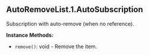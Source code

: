 ## AutoRemoveList.1.AutoSubscription

Subscription with auto-remove (when no reference).


**Instance Methods:**
- `remove()`: void - Remove the item.
